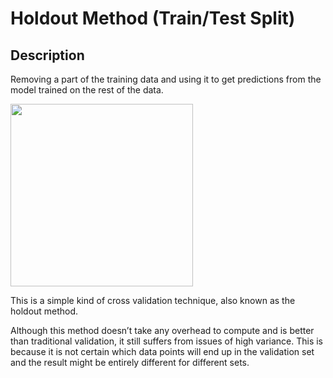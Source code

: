 # Holdout Method (Train/Test Split)

## Description

Removing a part of the training data and using it to get predictions from the model trained on the rest of the data.

<img src="image1.jpg" style="width:3.0434in" />

This is a simple kind of cross validation technique, also known as the holdout method.

Although this method doesn’t take any overhead to compute and is better than traditional validation, it still suffers from issues of high variance. This is because it is not certain which data points will end up in the validation set and the result might be entirely different for different sets.
